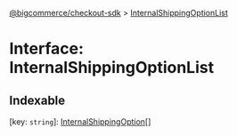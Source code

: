 [@bigcommerce/checkout-sdk](../README.md) > [InternalShippingOptionList](../interfaces/internalshippingoptionlist.md)



# Interface: InternalShippingOptionList

## Indexable

\[key: `string`\]:&nbsp;[InternalShippingOption](internalshippingoption.md)[]

